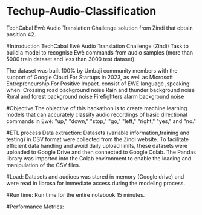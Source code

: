 # Techup-Audio-Classification
TechCabal Ewè Audio Translation Challenge solution from Zindi that obtain position 42.

#Introduction
TechCabal Ewè Audio Translation Challenge (Zindi)
Task to build a model to recognise Ewè commands from audio samples (more than 5000 train dataset and less than 3000 test dataset).

The dataset was built 100% by Umbaji community members with the support of Google Cloud For Startups in 2023, as well as Microsoft Entrepreneurship For Positive Impact.
consist of EWE language ,speaking when:
Crossing road background noise
Rain and thunder background noise
Rural and forest background noise
Firefighters alarm background noise

#Objective
The objective of this hackathon is to create machine learning models that can accurately classify audio recordings of basic directional commands in Ewè: "up," "down," "stop," "go," "left," "right," "yes," and "no."
 

#ETL process
Data extraction:
Datasets (variable information,training and testing)  in CSV format were collected from the Zindi website. To facilitate efficient data handling and avoid daily upload limits, these datasets were uploaded to Google Drive and then connected to Google Colab. The Pandas library was imported into the Colab environment to enable the loading and manipulation of the CSV files.

#Load:
Datasets and audioes was stored in memory (Google drive) and were read in librosa for immediate access during the modeling process.

#Run time:
Run time for the entire notebook 15 minutes.

#Performance Metrics:



